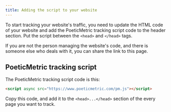 ```yaml
---
title: Adding the script to your website
---
```


To start tracking your website's traffic, you need to update the HTML code of your website and add the PoeticMetric tracking script code to the header section. Put the script between the `<head>` and `</head>` tags.

<Alert variant="primary">
    If you are not the person managing the website's code, and there is someone else who deals with it, you can share the link to this page.
</Alert>

## PoeticMetric tracking script

The PoeticMetric tracking script code is this:

```html
<script async src="https://www.poeticmetric.com/pm.js"></script>
```

Copy this code, and add it to the `<head>...</head>` section of the every page you want to track.
